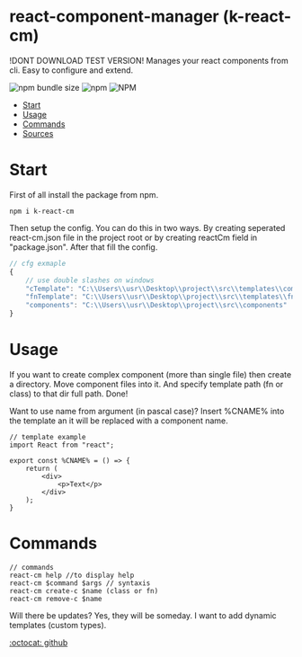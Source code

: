 react-component-manager (k-react-cm)
===================
!DONT DOWNLOAD TEST VERSION!
Manages your react components from cli. Easy to configure and extend.

<!-- shileds -->
![npm bundle size](https://img.shields.io/bundlephobia/min/k-react-cm)
![npm](https://img.shields.io/npm/dm/k-react-cm)
![NPM](https://img.shields.io/npm/l/k-react-cm)

* [Start](#Start)
* [Usage](#Usage)
* [Commands](#Commands)
* [Sources](#Sources)

# Start
First of all install the package from npm.

```
npm i k-react-cm
```

Then setup the config. You can do this in two ways. By creating seperated react-cm.json file in the project root or by creating reactCm field in "package.json". After that fill the config.

``` ts
// cfg exmaple
{
    // use double slashes on windows
    "cTemplate": "C:\\Users\\usr\\Desktop\\project\\src\\templates\\complex_template",
    "fnTemplate": "C:\\Users\\usr\\Desktop\\project\\src\\templates\\fnTemplate.tsx",
    "components": "C:\\Users\\usr\\Desktop\\project\\src\\components"
}
```

# Usage
If you want to create complex component (more than single file) then create a directory. Move component files into it. And specify template path (fn or class) to that dir full path. Done!

Want to use name from argument (in pascal case)? Insert %CNAME% into the template an it will be replaced with a component name.

``` tsx
// template example
import React from "react";

export const %CNAME% = () => {
    return (
        <div>
            <p>Text</p>
        </div>
    );
}
```

# Commands
```
// commands
react-cm help //to display help
react-cm $command $args // syntaxis
react-cm create-c $name (class or fn)
react-cm remove-c $name
```

Will there be updates?
Yes, they will be someday. I want to add dynamic templates (custom types).


[:octocat: github](https://github.com/Kostayne/react-cm)
